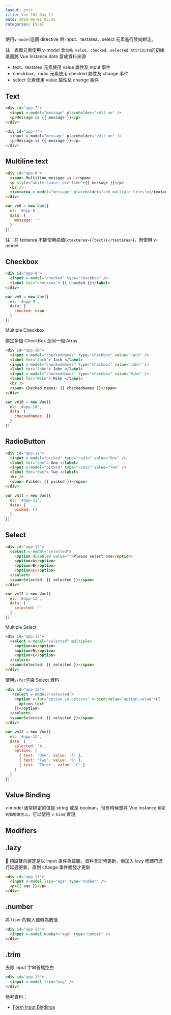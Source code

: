 ```yaml
---
layout: post
title: Vue-101-Day 11
date: 2019-06-01 05:45
categories: [Vue]
---
```


使用`v-model`這個 directive 與 input、textarea、select 元素進行雙向綁定。

註：表單元素使用 v-model 會`忽略 value、checked、selected attribute`的初始值而將 Vue Instance data 當成資料來源

- text、textarea 元素使用 value 屬性及 input 事件
- checkbox、radio 元素使用 checked 屬性及 change 事件
- select 元素使用 value 屬性及 change 事件

## Text

```HTML
<div id="app-7">
  <input v-model="message" placeholder="edit me" />
  <p>Message is {{ message }}</p>
</div>
```

```javascript
<div id="app-7">
  <input v-model="message" placeholder="edit me" />
  <p>Message is {{ message }}</p>
</div>
```

## Multiline text

```HTML
<div id="app-8">
  <span> Multiline message is：</span>
  <p style="white-space: pre-line">{{ message }}</p>
  <br />
  <textarea v-model="message" placeholder="add multiple lines"></textarea>
</div>
```

```javascript
var vm8 = new Vue({
  el: '#app-8',
  data: {
    message: ''
  }
})
```

註：在 textarea 不能使用插值(`<textarea>{{text}}</textarea>`)，而使用 v-model

## Checkbox

```HTML
<div id="app-9">
  <input v-model="checked" type="checkbox" />
  <label for="checkbox"> {{ checked }}</label>
</div>
```

```javascript
var vm9 = new Vue({
  el: '#app-9',
  data: {
    checked: true
  }
})
```

Multiple Checkbox

綁定多個 CheckBox 至同一個 Array

```HTML
<div id="app-10">
  <input v-model="checkedNames" type="checkbox" value="Jack" />
  <label for="Jack"> Jack </label>
  <input v-model="checkedNames" type="checkbox" value="John" />
  <label for="John"> John </label>
  <input v-model="checkedNames" type="checkbox" value="Mike" />
  <label for="Mike"> Mike </label>
  <br />
  <span> Checked names: {{ checkedNames }}</span>
</div>
```

```javascript
var vm10 = new Vue({
  el: '#app-10',
  data: {
    checkedNames: []
  }
})
```

## RadioButton

```HTML
<div id="app-11">
  <input v-model="picked" type="radio" value="One" />
  <label for="one"> One </label>
  <input v-model="picked" type="radio" value="Two" />
  <label for="two"> Two </label>
  <br />
  <span> Picked: {{ picked }}</span>
</div>
```

```javascript
var vm11 = new Vue({
  el: '#app-11',
  data: {
    picked: []
  }
})
```

## Select

```HTML
<div id="app-12">
  <select v-model="selected">
    <option disabled value="">Please select one</option>
    <option>A</option>
    <option>B</option>
    <option>C</option>
  </select>
  <span>Selected: {{ selected }}</span>
</div>
```

```javascript
var vm12 = new Vue({
  el: '#app-12',
  data: {
    selected: ''
  }
})
```

Multiple Select

```HTML
<div id="app-12">
  <select v-model="selected" multiple>
    <option>A</option>
    <option>B</option>
    <option>C</option>
  </select>
  <span>Selected: {{ selected }}</span>
</div>
```

使用`v-for`渲染 Select 資料

```HTML
<div id="app-12">
   <select v-model="selected">
    <option v-for="option in options" v-bind:value="option.value">{{
      option.text
    }}</option>
  </select>
  <span>Selected: {{ selected }}</span>
</div>
```

```javascript
var vm12 = new Vue({
  el: '#app-12',
  data: {
    selected: 'A',
    options: [
      { text: 'One', value: 'A' },
      { text: 'Two', value: 'B' },
      { text: 'Three', value: 'C' }
    ]
  }
})
```

## Value Binding

v-model 通常綁定的值是 string 或是 boolean，但有時候想將 Vue Instance `綁定到動態屬性上`，可以使用 `v-bind` 實現

## Modifiers

## .lazy

 預設雙向綁定是以 input 事件為監聽，資料會即時更新，但加入 lazy 修飾符進行延遲更新，直到 change 事件觸發才更新

```HTML
<div id="app-13">
  <input v-model.lazy="age" type="number" />
  <p>{{ age }}</p>
</div>
```

## .number

將 User 的輸入值轉為數值

```HTML
<div id="app-13">
  <input v-model.number="age" type="number" />
</div>
```

## .trim

去除 input 字串首尾空白

```HTML
<div id="app-13">
  <input v-model.trim="msg" />
</div>
```

參考資料：

- [Form Input Bindings](https://vuejs.org/v2/guide/forms.html)
